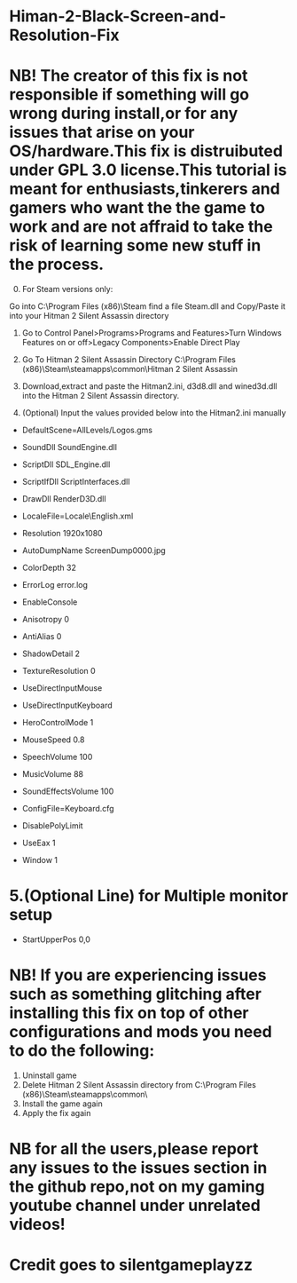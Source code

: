 # Himan-2-Black-Screen-and-Resolution-Fix
# NB! The creator of this fix is not responsible if something will go wrong during install,or for any issues that arise on your OS/hardware.This fix is distruibuted under GPL 3.0 license.This tutorial is meant for enthusiasts,tinkerers and gamers who want the the game to work and are not affraid to take the risk of learning some new stuff in the process.

0. For Steam versions only:

Go into C:\Program Files (x86)\Steam find a file Steam.dll and Copy/Paste it into your Hitman 2 Silent Assassin  directory 

1. Go to Control Panel>Programs>Programs and Features>Turn Windows Features on or off>Legacy Components>Enable Direct Play

2. Go To Hitman 2 Silent Assassin Directory C:\Program Files (x86)\Steam\steamapps\common\Hitman 2 Silent Assassin

3. Download,extract and paste the Hitman2.ini, d3d8.dll and wined3d.dll into the Hitman 2 Silent Assassin directory.

4. (Optional) Input the values provided below into the Hitman2.ini manually
* DefaultScene=AllLevels/Logos.gms

* SoundDll SoundEngine.dll
* ScriptDll SDL_Engine.dll
* ScriptIfDll ScriptInterfaces.dll
* DrawDll RenderD3D.dll

* LocaleFile=Locale\English.xml
* Resolution 1920x1080

* AutoDumpName ScreenDump0000.jpg
* ColorDepth 32
* ErrorLog error.log
* EnableConsole

* Anisotropy 0
* AntiAlias 0
* ShadowDetail 2
* TextureResolution 0
* UseDirectInputMouse
* UseDirectInputKeyboard
* HeroControlMode 1
* MouseSpeed 0.8

* SpeechVolume 100
* MusicVolume 88
* SoundEffectsVolume 100

* ConfigFile=Keyboard.cfg

* DisablePolyLimit
* UseEax 1
* Window 1

# 5.(Optional Line) for Multiple monitor setup
* StartUpperPos 0,0

# NB! If you are experiencing issues such as something glitching after installing this fix on top of other configurations and mods you need to do the following:

1. Uninstall game
2. Delete Hitman 2 Silent Assassin directory from C:\Program Files (x86)\Steam\steamapps\common\
3. Install the game again 
4. Apply the fix again

# NB for all the users,please report any issues to the issues section in the github repo,not on my gaming youtube channel under unrelated videos!

# Credit goes to silentgameplayzz


